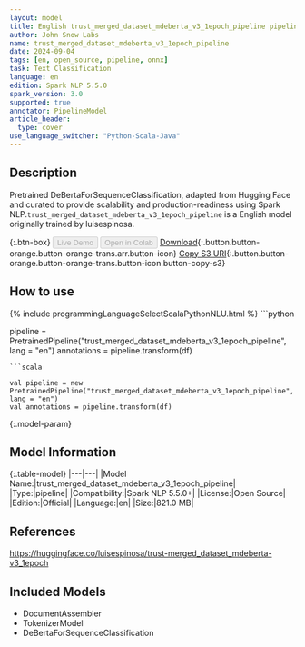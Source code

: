 ```yaml
---
layout: model
title: English trust_merged_dataset_mdeberta_v3_1epoch_pipeline pipeline DeBertaForSequenceClassification from luisespinosa
author: John Snow Labs
name: trust_merged_dataset_mdeberta_v3_1epoch_pipeline
date: 2024-09-04
tags: [en, open_source, pipeline, onnx]
task: Text Classification
language: en
edition: Spark NLP 5.5.0
spark_version: 3.0
supported: true
annotator: PipelineModel
article_header:
  type: cover
use_language_switcher: "Python-Scala-Java"
---
```


## Description

Pretrained DeBertaForSequenceClassification, adapted from Hugging Face and curated to provide scalability and production-readiness using Spark NLP.`trust_merged_dataset_mdeberta_v3_1epoch_pipeline` is a English model originally trained by luisespinosa.

{:.btn-box}
<button class="button button-orange" disabled>Live Demo</button>
<button class="button button-orange" disabled>Open in Colab</button>
[Download](https://s3.amazonaws.com/auxdata.johnsnowlabs.com/public/models/trust_merged_dataset_mdeberta_v3_1epoch_pipeline_en_5.5.0_3.0_1725438622189.zip){:.button.button-orange.button-orange-trans.arr.button-icon}
[Copy S3 URI](s3://auxdata.johnsnowlabs.com/public/models/trust_merged_dataset_mdeberta_v3_1epoch_pipeline_en_5.5.0_3.0_1725438622189.zip){:.button.button-orange.button-orange-trans.button-icon.button-copy-s3}

## How to use



<div class="tabs-box" markdown="1">
{% include programmingLanguageSelectScalaPythonNLU.html %}
```python

pipeline = PretrainedPipeline("trust_merged_dataset_mdeberta_v3_1epoch_pipeline", lang = "en")
annotations =  pipeline.transform(df)   

```
```scala

val pipeline = new PretrainedPipeline("trust_merged_dataset_mdeberta_v3_1epoch_pipeline", lang = "en")
val annotations = pipeline.transform(df)

```
</div>

{:.model-param}
## Model Information

{:.table-model}
|---|---|
|Model Name:|trust_merged_dataset_mdeberta_v3_1epoch_pipeline|
|Type:|pipeline|
|Compatibility:|Spark NLP 5.5.0+|
|License:|Open Source|
|Edition:|Official|
|Language:|en|
|Size:|821.0 MB|

## References

https://huggingface.co/luisespinosa/trust-merged_dataset_mdeberta-v3_1epoch

## Included Models

- DocumentAssembler
- TokenizerModel
- DeBertaForSequenceClassification